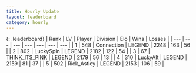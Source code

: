 ```yaml
---
title: Hourly Update
layout: leaderboard
category: hourly
---
```


{: .leaderboard}
| Rank | LV | Player | Division | Elo | Wins | Losses |
| --- | --- | --- | --- | --- | --- | --- |
| <span data-change="0">1</span> | 548 | <span title="ID: 539711">Connection</span> | LEGEND | <span data-change="0">2248</span> | <span data-change="0">163</span> | <span data-change="0">56</span> |
| <span data-change="0">2</span> | 802 | <span title="ID: 498412">LuckySpin</span> | LEGEND | <span data-change="0">2182</span> | <span data-change="0">122</span> | <span data-change="0">54</span> |
| <span data-change="0">3</span> | 67 | <span title="ID: 528133">THINK_ITS_PINK</span> | LEGEND | <span data-change="0">2179</span> | <span data-change="0">56</span> | <span data-change="0">13</span> |
| <span data-change="0">4</span> | 310 | <span title="ID: 512212">LuckyAlt</span> | LEGEND | <span data-change="0">2159</span> | <span data-change="0">81</span> | <span data-change="0">37</span> |
| <span data-change="0">5</span> | 502 | <span title="ID: 466583">Rick_Astley</span> | LEGEND | <span data-change="0">2153</span> | <span data-change="0">106</span> | <span data-change="0">59</span> |